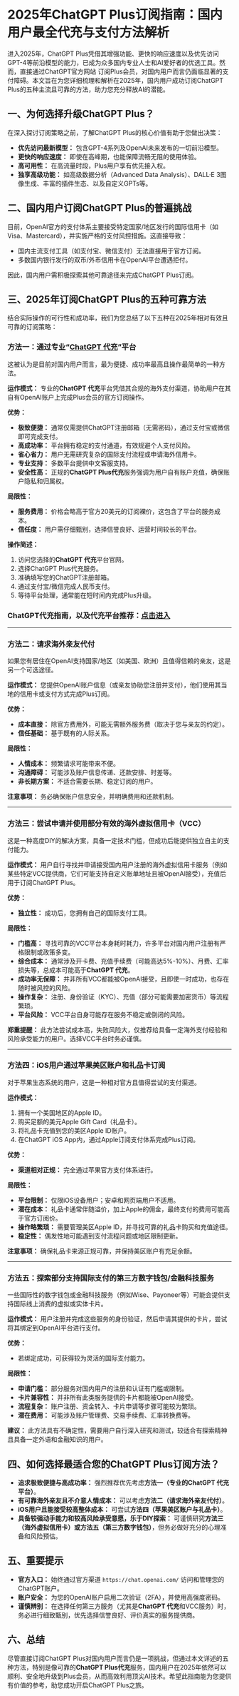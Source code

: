 # **2025年ChatGPT Plus订阅指南：国内用户最全代充与支付方法解析**

进入2025年，ChatGPT Plus凭借其增强功能、更快的响应速度以及优先访问GPT-4等前沿模型的能力，已成为众多国内专业人士和AI爱好者的优选工具。然而，直接通过ChatGPT官方网站 订阅Plus会员，对国内用户而言仍面临显著的支付障碍。本文旨在为您详细梳理和解析在2025年，国内用户成功订阅ChatGPT Plus的五种主流且可靠的方法，助力您充分释放AI的潜能。


## **一、为何选择升级ChatGPT Plus？**

在深入探讨订阅策略之前，了解ChatGPT Plus的核心价值有助于您做出决策：

*   **优先访问最新模型：** 包含GPT-4系列及OpenAI未来发布的一切前沿模型。
*   **更快的响应速度：** 即使在高峰期，也能保障流畅无阻的使用体验。
*   **高可用性：** 在高流量时段，Plus用户享有优先接入权。
*   **独享高级功能：** 如高级数据分析（Advanced Data Analysis）、DALL·E 3图像生成、丰富的插件生态、以及自定义GPTs等。

## **二、国内用户订阅ChatGPT Plus的普遍挑战**

目前，OpenAI官方的支付体系主要接受特定国家/地区发行的国际信用卡（如Visa、Mastercard），并实施严格的支付风控措施。这直接导致：

*   国内主流支付工具（如支付宝、微信支付）无法直接用于官方订阅。
*   多数国内银行发行的双币/外币信用卡在OpenAI平台遭遇拒付。

因此，国内用户需积极探索其他可靠途径来完成ChatGPT Plus订阅。

## **三、2025年订阅ChatGPT Plus的五种可靠方法**

结合实际操作的可行性和成功率，我们为您总结了以下五种在2025年相对有效且可靠的订阅策略：

### **方法一：通过专业“[ChatGPT 代充](https://shop.muooy.com/buy/64)”平台**

这被认为是目前对国内用户而言，最为便捷、成功率最高且操作最简单的一种方法。

**运作模式：**
专业的**ChatGPT 代充**平台凭借其合规的海外支付渠道，协助用户在其自有OpenAI账户上完成Plus会员的官方订阅操作。

**优势：**
*   **极致便捷：** 通常仅需提供ChatGPT注册邮箱（无需密码），通过支付宝或微信即可完成支付。
*   **高成功率：** 平台拥有稳定的支付通道，有效规避个人支付风险。
*   **省心省力：** 用户无需研究复杂的国际支付流程或申请海外信用卡。
*   **专业支持：** 多数平台提供中文客服支持。
*   **安全性高：** 正规的**ChatGPT Plus代充**服务强调为用户自有账户充值，确保账户隐私和归属权。

**局限性：**
*   **服务费用：** 价格会略高于官方20美元的订阅裸价，这包含了平台的服务成本。
*   **信任度：** 用户需仔细甄别，选择信誉良好、运营时间较长的平台。

**操作简述：**
1.  访问您选择的**ChatGPT 代充**平台官网。
2.  选择ChatGPT Plus代充服务。
3.  准确填写您的ChatGPT注册邮箱。
4.  通过支付宝/微信完成人民币支付。
5.  等待平台处理，通常能在短时间内完成Plus升级。

### ChatGPT代充指南，以及代充平台推荐：[点击进入](https://gpt.juzixp.com/guide.html)
---

### **方法二：请求海外亲友代付**

如果您有居住在OpenAI支持国家/地区（如美国、欧洲）且值得信赖的亲友，这是另一个可选途径。

**运作模式：**
您提供OpenAI账户信息（或亲友协助您注册并支付），他们使用其当地的信用卡或支付方式完成Plus订阅。

**优势：**
*   **成本直接：** 除官方费用外，可能无需额外服务费（取决于您与亲友的约定）。
*   **信任基础：** 基于既有的人际关系。

**局限性：**
*   **人情成本：** 频繁请求可能带来不便。
*   **沟通障碍：** 可能涉及账户信息传递、还款安排、时差等。
*   **非长期方案：** 不适合需要长期、稳定订阅的用户。

**注意事项：** 务必确保账户信息安全，并明确费用和还款机制。

---

### **方法三：尝试申请并使用部分有效的海外虚拟信用卡（VCC）**

这是一种高度DIY的解决方案，具备一定技术门槛，但成功后能提供独立自主的支付能力。

**运作模式：**
用户自行寻找并申请接受国内用户注册的海外虚拟信用卡服务（例如某些特定VCC提供商，它们可能支持自定义账单地址且被OpenAI接受），充值后用于订阅ChatGPT Plus。

**优势：**
*   **独立性：** 成功后，您拥有自己的国际支付工具。

**局限性：**
*   **门槛高：** 寻找可靠的VCC平台本身耗时耗力，许多平台对国内用户注册有严格限制或政策多变。
*   **综合成本：** 通常涉及开卡费、充值手续费（可能高达5%-10%）、月费、汇率损失等，总成本可能高于**ChatGPT 代充**。
*   **成功率无保障：** 并非所有VCC都能被OpenAI接受，且即使一时成功，也存在随时被风控的风险。
*   **操作复杂：** 注册、身份验证（KYC）、充值（部分可能需要加密货币）等流程繁琐。
*   **平台风险：** VCC平台自身可能存在服务不稳定或倒闭的风险。

**郑重提醒：** 此方法尝试成本高，失败风险大，仅推荐给具备一定海外支付经验和风险承受能力的用户。选择VCC平台时务必谨慎。

---

### **方法四：iOS用户通过苹果美区账户和礼品卡订阅**

对于苹果生态系统的用户，这是一种相对官方且值得尝试的支付渠道。

**运作模式：**
1.  拥有一个美国地区的Apple ID。
2.  购买足额的美元Apple Gift Card（礼品卡）。
3.  将礼品卡充值到您的美区Apple ID账户。
4.  在ChatGPT iOS App内，通过Apple订阅支付体系完成Plus订阅。

**优势：**
*   **渠道相对正规：** 完全通过苹果官方支付体系进行。

**局限性：**
*   **平台限制：** 仅限iOS设备用户；安卓和网页端用户不适用。
*   **潜在成本：** 礼品卡通常伴随溢价，加上Apple的佣金，最终支付的费用可能高于官方订阅价。
*   **操作略繁琐：** 需要管理美区Apple ID，并寻找可靠的礼品卡购买和充值途径。
*   **稳定性：** 偶发性地可能遇到支付流程问题或地区限制更新。

**注意事项：** 确保礼品卡来源正规可靠，并保持美区账户有充足余额。

---

### **方法五：探索部分支持国际支付的第三方数字钱包/金融科技服务**

一些国际性的数字钱包或金融科技服务（例如Wise、Payoneer等）可能会提供支持国际线上消费的虚拟或实体卡片。

**运作模式：**
用户注册并完成这些服务的身份验证，然后申请其提供的卡片，尝试将其绑定到OpenAI平台进行支付。

**优势：**
*   若绑定成功，可获得较为灵活的国际支付能力。

**局限性：**
*   **申请门槛：** 部分服务对国内用户的注册和认证有门槛或限制。
*   **卡片兼容性：** 并非所有此类服务提供的卡片都能被OpenAI接受。
*   **流程复杂：** 账户注册、资金转入、卡片申请等步骤可能较为繁琐。
*   **潜在费用：** 可能涉及账户管理费、交易手续费、汇率转换费等。

**建议：** 此方法具有不确定性，需要用户自行深入研究和测试，较适合有探索精神且具备一定外语和金融知识的用户。

## **四、如何选择最适合您的ChatGPT Plus订阅方法？**

*   **追求极致便捷与高成功率：** 强烈推荐优先考虑**方法一（专业的ChatGPT 代充平台）**。
*   **有可靠海外亲友且不介意人情成本：** 可以考虑**方法二（请求海外亲友代付）**。
*   **iOS用户且能接受较高整体成本：** 可尝试**方法四（苹果美区账户与礼品卡）**。
*   **具备较强动手能力和较高风险承受意愿，乐于DIY探索：** 可谨慎研究**方法三（海外虚拟信用卡）**或**方法五（第三方数字钱包）**，但务必做好充分的心理准备和风险预估。

## **五、重要提示**

*   **官方入口：** 始终通过官方渠道 `https://chat.openai.com/` 访问和管理您的ChatGPT账户。
*   **账户安全：** 为您的OpenAI账户启用二次验证（2FA），并使用高强度密码。
*   **谨慎辨别：** 在选择任何第三方服务（尤其是**ChatGPT 代充**和VCC服务）时，务必进行细致甄别，优先选择信誉良好、评价真实的服务提供商。

## **六、总结**

尽管直接订阅ChatGPT Plus对国内用户而言仍是一项挑战，但通过本文详述的五种方法，特别是像可靠的**ChatGPT Plus代充**服务，国内用户在2025年依然可以顺利、安全地升级到Plus会员，从而高效利用顶尖AI技术。希望此指南能为您提供有价值的参考，助您成功开启ChatGPT Plus之旅。
